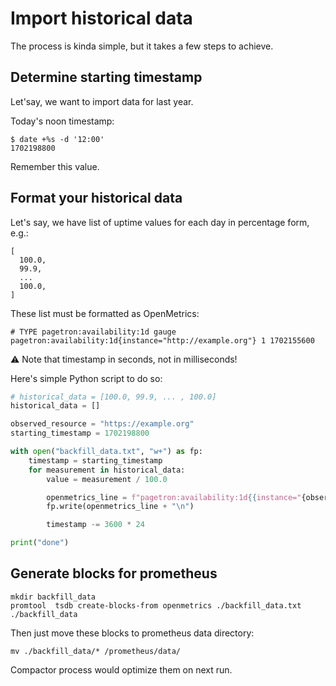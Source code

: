 # Import historical data

The process is kinda simple, but it takes a few steps to achieve.

## Determine starting timestamp

Let'say, we want to import data for last year.

Today's noon timestamp:

```
$ date +%s -d '12:00'
1702198800
```

Remember this value.

## Format your historical data

Let's say, we have list of uptime values for each day in percentage form, e.g.:

```
[
  100.0,
  99.9,
  ...
  100.0,
]
```

These list must be formatted as OpenMetrics:

```
# TYPE pagetron:availability:1d gauge
pagetron:availability:1d{instance="http://example.org"} 1 1702155600
```

:warning: Note that timestamp in seconds, not in milliseconds!

Here's simple Python script to do so:

```python
# historical_data = [100.0, 99.9, ... , 100.0]
historical_data = []

observed_resource = "https://example.org"
starting_timestamp = 1702198800

with open("backfill_data.txt", "w+") as fp:
    timestamp = starting_timestamp
    for measurement in historical_data:
        value = measurement / 100.0

        openmetrics_line = f"pagetron:availability:1d{{instance="{observed_resource}"}} {value} {timestamp}"
        fp.write(openmetrics_line + "\n")

        timestamp -= 3600 * 24

print("done")
```

## Generate blocks for prometheus

```
mkdir backfill_data
promtool  tsdb create-blocks-from openmetrics ./backfill_data.txt ./backfill_data
```

Then just move these blocks to prometheus data directory:

```
mv ./backfill_data/* /prometheus/data/
```

Compactor process would optimize them on next run.
